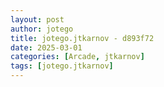 ```yaml
---
layout: post
author: jotego
title: jotego.jtkarnov - d893f72
date: 2025-03-01
categories: [Arcade, jtkarnov]
tags: [jotego.jtkarnov]
---
```


